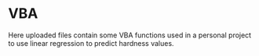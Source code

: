 # VBA

Here uploaded files contain some VBA functions used in a personal project to use linear regression to predict hardness values.
